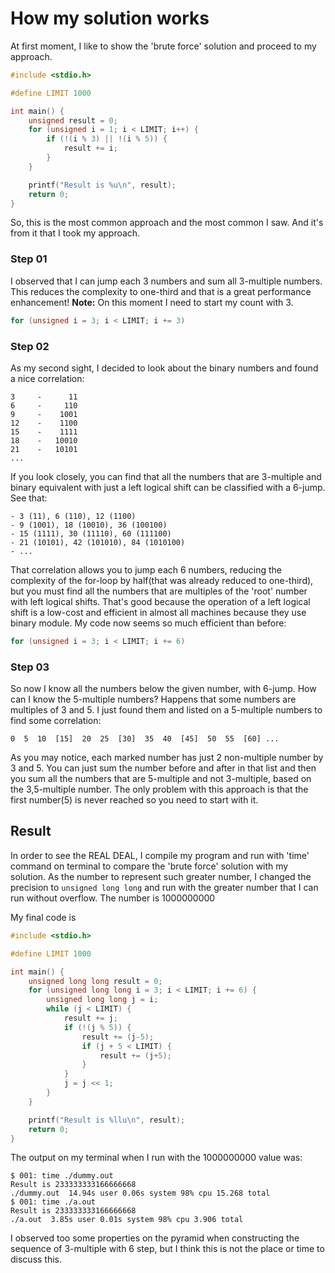 # How my solution works

At first moment, I like to show the 'brute force' solution and proceed to my approach.
```cpp
#include <stdio.h>

#define LIMIT 1000

int main() {
    unsigned result = 0;
    for (unsigned i = 1; i < LIMIT; i++) {
        if (!(i % 3) || !(i % 5)) {
            result += i;
        }
    }

    printf("Result is %u\n", result);
    return 0;
}
```
So, this is the most common approach and the most common I saw. And it's from it that I took my approach.

### Step 01
I observed that I can jump each 3 numbers and sum all 3-multiple numbers. This reduces the complexity to one-third and that is a great performance enhancement!
**Note:** On this moment I need to start my count with 3.
```cpp
for (unsigned i = 3; i < LIMIT; i += 3)
```

### Step 02
As my second sight, I decided to look about the binary numbers and found a nice correlation:
```
3     -      11
6     -     110
9     -    1001
12    -    1100
15    -    1111
18    -   10010
21    -   10101
...
```
If you look closely, you can find that all the numbers that are 3-multiple and binary equivalent with just a left logical shift can be classified with a 6-jump. See that:
```
- 3 (11), 6 (110), 12 (1100)
- 9 (1001), 18 (10010), 36 (100100)
- 15 (1111), 30 (11110), 60 (111100)
- 21 (10101), 42 (101010), 84 (1010100)
- ...
```
That correlation allows you to jump each 6 numbers, reducing the complexity of the for-loop by half(that was already reduced to one-third), but you must find all the numbers that are multiples of the 'root' number with left logical shifts. That's good because the operation of a left logical shift is a low-cost and efficient in almost all machines because they use binary module.
My code now seems so much efficient than before:
```cpp
for (unsigned i = 3; i < LIMIT; i += 6)
```

### Step 03
So now I know all the numbers below the given number, with 6-jump. How can I know the 5-multiple numbers?
Happens that some numbers are multiples of 3 and 5. I just found them and listed on a 5-multiple numbers to find some correlation:

`0  5  10  [15]  20  25  [30]  35  40  [45]  50  55  [60] ...`

As you may notice, each marked number has just 2 non-multiple number by 3 and 5. You can just sum the number before and after in that list and then you sum all the numbers that are 5-multiple and not 3-multiple, based on the 3,5-multiple number. The only problem with this approach is that the first number(5) is never reached so you need to start with it.

## Result
In order to see the REAL DEAL, I compile my program and run with 'time' command on terminal to compare the 'brute force' solution with my solution. As the number to represent such greater number, I changed the precision to `unsigned long long` and run with the greater number that I can run without overflow. The number is 1000000000

My final code is
```cpp
#include <stdio.h>

#define LIMIT 1000

int main() {
    unsigned long long result = 0;
    for (unsigned long long i = 3; i < LIMIT; i += 6) {
        unsigned long long j = i;
        while (j < LIMIT) {
            result += j;
            if (!(j % 5)) {
                result += (j-5);
                if (j + 5 < LIMIT) {
                    result += (j+5);
                }
            }
            j = j << 1;
        }
    }

    printf("Result is %llu\n", result);
    return 0;
}
```

The output on my terminal when I run with the 1000000000 value was:
```
$ 001: time ./dummy.out
Result is 233333333166666668
./dummy.out  14.94s user 0.06s system 98% cpu 15.268 total
$ 001: time ./a.out
Result is 233333333166666668
./a.out  3.85s user 0.01s system 98% cpu 3.906 total
```

I observed too some properties on the pyramid when constructing the sequence of 3-multiple with 6 step, but I think this is not the place or time to discuss this.
